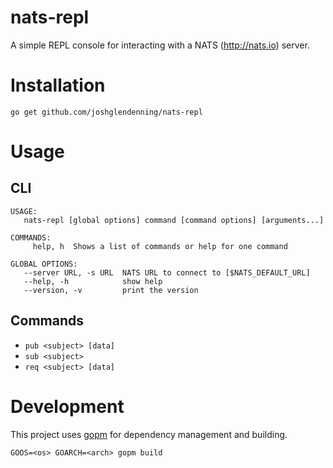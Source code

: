 # nats-repl
A simple REPL console for interacting with a NATS (http://nats.io) server.

# Installation
`go get github.com/joshglendenning/nats-repl`

# Usage
## CLI
```
USAGE:
   nats-repl [global options] command [command options] [arguments...]

COMMANDS:
     help, h  Shows a list of commands or help for one command

GLOBAL OPTIONS:
   --server URL, -s URL  NATS URL to connect to [$NATS_DEFAULT_URL]
   --help, -h            show help
   --version, -v         print the version
```

## Commands
- `pub <subject> [data]`
- `sub <subject>`
- `req <subject> [data]`

# Development
This project uses [gopm](https://github.com/gpmgo/gopm) for dependency management and building.

```GOOS=<os> GOARCH=<arch> gopm build```

